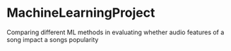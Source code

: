 # MachineLearningProject
Comparing different ML methods in evaluating whether audio features of a song impact a songs popularity 
